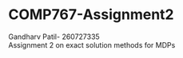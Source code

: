 # COMP767-Assignment2 
Gandharv Patil- 260727335 <br />
Assignment 2 on exact solution methods for MDPs
